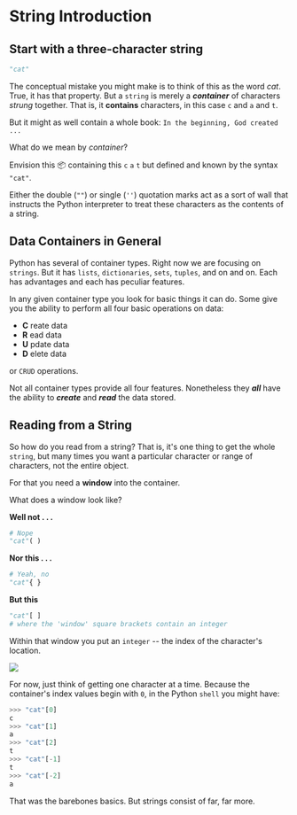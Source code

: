 # String Introduction

## Start with a three-character string

```python
"cat"
```

The conceptual mistake you might make is to think of this as the word _cat_. True, it has that property. But a `string` is merely a **_container_** of characters _strung_ together. That is, it **contains** characters, in this case `c` and `a` and `t`.

But it might as well contain a whole book: `In the beginning, God created ...`

What do we mean by _container_?

Envision this 📦 containing this `c` `a` `t` but defined and known by the syntax `"cat"`.

Either the double (`""`) or single (`''`) quotation marks act as a sort of wall that instructs the Python interpreter to treat these characters as the contents of a string.

## Data Containers in General

Python has several of container types. Right now we are focusing on `strings`. But it has `lists`, `dictionaries`, `sets`, `tuples`, and on and on. Each has advantages and each has peculiar features.

In any given container type you look for basic things it can do. Some give you the ability to perform all four basic operations on data:

- **C** reate data
- **R** ead data
- **U** pdate data
- **D** elete data

or `CRUD` operations.

Not all container types provide all four features. Nonetheless they **_all_** have the ability to **_create_** and **_read_** the data stored.

## Reading from a String

So how do you read from a string? That is, it's one thing to get the whole `string`, but many times you want a particular character or range of characters, not the entire object.

For that you need a **window** into the container.

What does a window look like?

**Well not . . .**

```python
# Nope
"cat"( )
```

**Nor this . . .**

```python
# Yeah, no
"cat"{ }
```

**But this**

```python
"cat"[ ]
# where the 'window' square brackets contain an integer

```

Within that window you put an `integer` -- the index of the character's location.

![](../images/part-ii/string-index.png)

For now, just think of getting one character at a time. Because the container's index values begin with `0`, in the Python `shell` you might have:

```python
>>> "cat"[0]
c
>>> "cat"[1]
a
>>> "cat"[2]
t
>>> "cat"[-1]
t
>>> "cat"[-2]
a

```

That was the barebones basics. But strings consist of far, far more.
